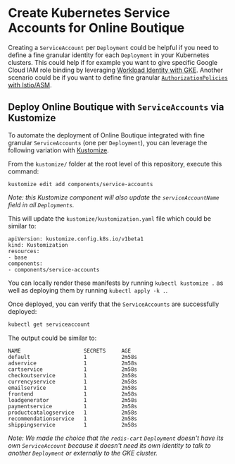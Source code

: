 # Create Kubernetes Service Accounts for Online Boutique

Creating a `ServiceAccount` per `Deployment` could be helpful if you need to define a fine granular identity for each `Deployment` in your Kubernetes clusters. This could help if for example you want to give specific Google Cloud IAM role binding by leveraging [Workload Identity with GKE](/docs/workload-identity.md). Another scenario could be if you want to define fine granular [`AuthorizationPolicies` with Istio/ASM](https://cloud.google.com/service-mesh/docs/by-example/authz).

## Deploy Online Boutique with `ServiceAccounts` via Kustomize

To automate the deployment of Online Boutique integrated with fine granular `ServiceAccounts` (one per `Deployment`), you can leverage the following variation with [Kustomize](../..).

From the `kustomize/` folder at the root level of this repository, execute this command:
```
kustomize edit add components/service-accounts
```
_Note: this Kustomize component will also update the `serviceAccountName` field in all `Deployments`._

This will update the `kustomize/kustomization.yaml` file which could be similar to:
```
apiVersion: kustomize.config.k8s.io/v1beta1
kind: Kustomization
resources:
- base
components:
- components/service-accounts
```

You can locally render these manifests by running `kubectl kustomize .` as well as deploying them by running `kubectl apply -k .`.

Once deployed, you can verify that the `ServiceAccounts` are successfully deployed:
```bash
kubectl get serviceaccount
```

The output could be similar to:
```
NAME                    SECRETS     AGE
default                 1           2m58s
adservice               1           2m58s
cartservice             1           2m58s
checkoutservice         1           2m58s
currencyservice         1           2m58s
emailservice            1           2m58s
frontend                1           2m58s
loadgenerator           1           2m58s
paymentservice          1           2m58s
productcatalogservice   1           2m58s
recommendationservice   1           2m58s
shippingservice         1           2m58s
```
_Note: We made the choice that the `redis-cart` `Deployment` doesn't have its own `ServiceAccount` because it doesn't need its own identity to talk to another `Deployment` or externally to the GKE cluster._
